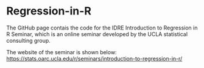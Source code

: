 # Regression-in-R
The GitHub page contais the code for the IDRE Introduction to Regression in R Seminar, which is an online seminar developed by the UCLA statistical consulting group.

The website of the seminar is shown below:
https://stats.oarc.ucla.edu/r/seminars/introduction-to-regression-in-r/
